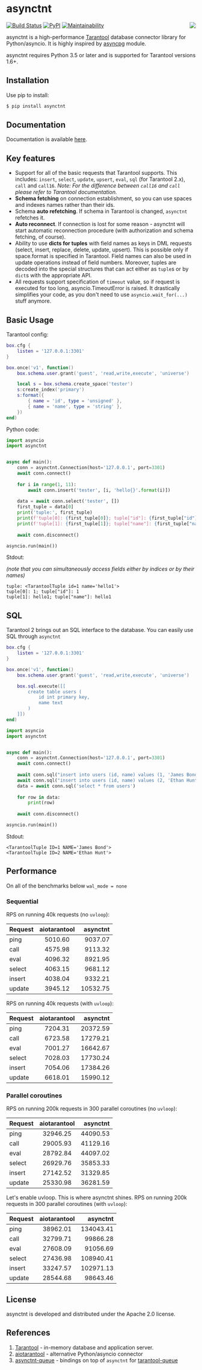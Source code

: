 # asynctnt

[![Build Status](https://travis-ci.org/igorcoding/asynctnt.svg?branch=master)](https://travis-ci.org/igorcoding/asynctnt)
[![PyPI](https://img.shields.io/pypi/v/asynctnt.svg)](https://pypi.python.org/pypi/asynctnt)
[![Maintainability](https://api.codeclimate.com/v1/badges/6cec8adae280cda3e161/maintainability)](https://codeclimate.com/github/igorcoding/asynctnt/maintainability)
<a href="http://tarantool.org">
	<img src="https://avatars2.githubusercontent.com/u/2344919?v=2&s=250" align="right">
</a>

asynctnt is a high-performance [Tarantool](https://tarantool.org/) database 
connector library for Python/asyncio. It is highly inspired by 
[asyncpg](https://github.com/MagicStack/asyncpg) module.

asynctnt requires Python 3.5 or later and is supported for Tarantool 
versions 1.6+.


## Installation
Use pip to install:
```bash
$ pip install asynctnt
```


## Documentation

Documentation is available [here](https://igorcoding.github.io/asynctnt).


## Key features

* Support for all of the basic requests that Tarantool supports. This includes:
  `insert`, `select`, `update`, `upsert`, `eval`, `sql` (for Tarantool 2.x), 
  `call` and `call16`. _Note: For the difference between `call16` and `call` 
  please refer to Tarantool documentation._
* **Schema fetching** on connection establishment, so you can use spaces and 
  indexes names rather than their ids.
* Schema **auto refetching**. If schema in Tarantool is changed, `asynctnt`
  refetches it.
* **Auto reconnect**. If connection is lost for some reason - asynctnt will 
  start automatic reconnection procedure (with authorization and schema 
  fetching, of course).
* Ability to use **dicts for tuples** with field names as keys in DML requests 
  (select, insert, replace, delete, update, upsert). This is possible only 
  if space.format is specified in Tarantool. Field names can also be used 
  in update operations instead of field numbers. Moreover, tuples are decoded
  into the special structures that can act either as `tuple`s or by `dict`s with
  the appropriate API.
* All requests support specification of `timeout` value, so if request is 
  executed for too long, asyncio.TimeoutError is raised. It drastically
  simplifies your code, as you don't need to use `asyncio.wait_for(...)`
  stuff anymore.


## Basic Usage

Tarantool config:

```lua
box.cfg {
    listen = '127.0.0.1:3301'
}

box.once('v1', function()
    box.schema.user.grant('guest', 'read,write,execute', 'universe')

    local s = box.schema.create_space('tester')
    s:create_index('primary')
    s:format({
        { name = 'id', type = 'unsigned' },
        { name = 'name', type = 'string' },
    })
end)
```

Python code:
```python
import asyncio
import asynctnt


async def main():
    conn = asynctnt.Connection(host='127.0.0.1', port=3301)
    await conn.connect()
    
    for i in range(1, 11):
        await conn.insert('tester', [i, 'hello{}'.format(i)])
        
    data = await conn.select('tester', [])
    first_tuple = data[0]
    print('tuple:', first_tuple)
    print(f'tuple[0]: {first_tuple[0]}; tuple["id"]: {first_tuple["id"]}')
    print(f'tuple[1]: {first_tuple[1]}; tuple["name"]: {first_tuple["name"]}')
    
    await conn.disconnect()

asyncio.run(main())
```

Stdout:

*(note that you can simultaneously access fields either by indices 
or by their names)*
```
tuple: <TarantoolTuple id=1 name='hello1'>
tuple[0]: 1; tuple["id"]: 1
tuple[1]: hello1; tuple["name"]: hello1
```

## SQL

Tarantool 2 brings out an SQL interface to the database. You can easily use SQL 
through `asynctnt`

```lua
box.cfg {
    listen = '127.0.0.1:3301'
}

box.once('v1', function()
    box.schema.user.grant('guest', 'read,write,execute', 'universe')

    box.sql.execute([[
        create table users (
            id int primary key,
            name text
        )
    ]])
end)
```

```python
import asyncio
import asynctnt


async def main():
    conn = asynctnt.Connection(host='127.0.0.1', port=3301)
    await conn.connect()
    
    await conn.sql("insert into users (id, name) values (1, 'James Bond')")
    await conn.sql("insert into users (id, name) values (2, 'Ethan Hunt')")
    data = await conn.sql('select * from users')
    
    for row in data:
        print(row)
    
    await conn.disconnect()

asyncio.run(main())
```

Stdout:
```
<TarantoolTuple ID=1 NAME='James Bond'>
<TarantoolTuple ID=2 NAME='Ethan Hunt'>
```

## Performance

On all of the benchmarks below `wal_mode = none` 

### Sequential

RPS on running 40k requests (no `uvloop`):

| Request       | aiotarantool  | asynctnt  |
| ------------- |:-------------:| ---------:|
| ping          | 5010.60       | 9037.07   |
| call          | 4575.98       | 9113.32   |
| eval          | 4096.32       | 8921.95   |
| select        | 4063.15       | 9681.12   |
| insert        | 4038.04       | 9332.21   |
| update        | 3945.12       | 10532.75  |


RPS on running 40k requests (with `uvloop`):

| Request       | aiotarantool  | asynctnt  |
| ------------- |:-------------:| ---------:|
| ping          | 7204.31       | 20372.59  |
| call          | 6723.58       | 17279.21  |
| eval          | 7001.27       | 16642.67  |
| select        | 7028.03       | 17730.24  |
| insert        | 7054.06       | 17384.26  |
| update        | 6618.01       | 15990.12  |


### Parallel coroutines

RPS on running 200k requests in 300 parallel coroutines (no `uvloop`):

| Request       | aiotarantool  | asynctnt  |
| ------------- |:-------------:| ---------:|
| ping          | 32946.25      | 44090.53  |
| call          | 29005.93      | 41129.16  |
| eval          | 28792.84      | 44097.02  |
| select        | 26929.76      | 35853.33  |
| insert        | 27142.52      | 31329.85  |
| update        | 25330.98      | 36281.59  |


Let's enable uvloop. This is where asynctnt shines.
RPS on running 200k requests in 300 parallel coroutines (with `uvloop`):


| Request       | aiotarantool  | asynctnt   |
| ------------- |:-------------:| ----------:|
| ping          | 38962.01      | 134043.41  |
| call          | 32799.71      | 99866.28   |
| eval          | 27608.09      | 91056.69   |
| select        | 27436.98      | 108940.41  |
| insert        | 33247.57      | 102971.13  |
| update        | 28544.68      | 98643.46   |


## License
asynctnt is developed and distributed under the Apache 2.0 license.


## References
1. [Tarantool](https://tarantool.org) - in-memory database and application server.
2. [aiotarantool](https://github.com/shveenkov/aiotarantool) - alternative Python/asyncio connector
3. [asynctnt-queue](https://github.com/igorcoding/asynctnt-queue) - bindings on top of `asynctnt` for [tarantool-queue](https://github.com/tarantool/queue)
